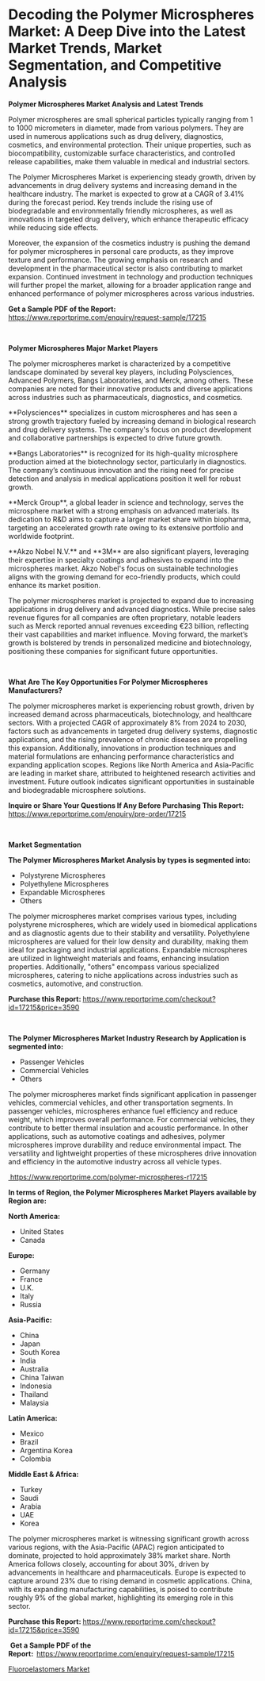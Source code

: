 <p><h1>Decoding the Polymer Microspheres Market: A Deep Dive into the Latest Market Trends, Market Segmentation, and Competitive Analysis</h1></p><p><strong>Polymer Microspheres Market Analysis and Latest Trends</strong></p>
<p><p>Polymer microspheres are small spherical particles typically ranging from 1 to 1000 micrometers in diameter, made from various polymers. They are used in numerous applications such as drug delivery, diagnostics, cosmetics, and environmental protection. Their unique properties, such as biocompatibility, customizable surface characteristics, and controlled release capabilities, make them valuable in medical and industrial sectors.</p><p>The Polymer Microspheres Market is experiencing steady growth, driven by advancements in drug delivery systems and increasing demand in the healthcare industry. The market is expected to grow at a CAGR of 3.41% during the forecast period. Key trends include the rising use of biodegradable and environmentally friendly microspheres, as well as innovations in targeted drug delivery, which enhance therapeutic efficacy while reducing side effects. </p><p>Moreover, the expansion of the cosmetics industry is pushing the demand for polymer microspheres in personal care products, as they improve texture and performance. The growing emphasis on research and development in the pharmaceutical sector is also contributing to market expansion. Continued investment in technology and production techniques will further propel the market, allowing for a broader application range and enhanced performance of polymer microspheres across various industries.</p></p>
<p><strong>Get a Sample PDF of the Report:&nbsp;</strong> <a href="https://www.reportprime.com/enquiry/request-sample/17215?utm_campaign=3314&utm_medium=2&utm_source=Github&utm_content=ia&utm_term=18032025&utm_id=polymer-microspheres">https://www.reportprime.com/enquiry/request-sample/17215</a></p>
<p>&nbsp;</p>
<p><strong>Polymer Microspheres Major Market Players</strong></p>
<p><p>The polymer microspheres market is characterized by a competitive landscape dominated by several key players, including Polysciences, Advanced Polymers, Bangs Laboratories, and Merck, among others. These companies are noted for their innovative products and diverse applications across industries such as pharmaceuticals, diagnostics, and cosmetics.</p><p>**Polysciences** specializes in custom microspheres and has seen a strong growth trajectory fueled by increasing demand in biological research and drug delivery systems. The company's focus on product development and collaborative partnerships is expected to drive future growth.</p><p>**Bangs Laboratories** is recognized for its high-quality microsphere production aimed at the biotechnology sector, particularly in diagnostics. The company’s continuous innovation and the rising need for precise detection and analysis in medical applications position it well for robust growth.</p><p>**Merck Group**, a global leader in science and technology, serves the microsphere market with a strong emphasis on advanced materials. Its dedication to R&D aims to capture a larger market share within biopharma, targeting an accelerated growth rate owing to its extensive portfolio and worldwide footprint.</p><p>**Akzo Nobel N.V.** and **3M** are also significant players, leveraging their expertise in specialty coatings and adhesives to expand into the microspheres market. Akzo Nobel's focus on sustainable technologies aligns with the growing demand for eco-friendly products, which could enhance its market position.</p><p>The polymer microspheres market is projected to expand due to increasing applications in drug delivery and advanced diagnostics. While precise sales revenue figures for all companies are often proprietary, notable leaders such as Merck reported annual revenues exceeding €23 billion, reflecting their vast capabilities and market influence. Moving forward, the market’s growth is bolstered by trends in personalized medicine and biotechnology, positioning these companies for significant future opportunities.</p></p>
<p>&nbsp;</p>
<p><strong>What Are The Key Opportunities For Polymer Microspheres Manufacturers?</strong></p>
<p><p>The polymer microspheres market is experiencing robust growth, driven by increased demand across pharmaceuticals, biotechnology, and healthcare sectors. With a projected CAGR of approximately 8% from 2024 to 2030, factors such as advancements in targeted drug delivery systems, diagnostic applications, and the rising prevalence of chronic diseases are propelling this expansion. Additionally, innovations in production techniques and material formulations are enhancing performance characteristics and expanding application scopes. Regions like North America and Asia-Pacific are leading in market share, attributed to heightened research activities and investment. Future outlook indicates significant opportunities in sustainable and biodegradable microsphere solutions.</p></p>
<p><strong>Inquire or Share Your Questions If Any Before Purchasing This Report:</strong> <a href="https://www.reportprime.com/enquiry/pre-order/17215?utm_campaign=3314&utm_medium=2&utm_source=Github&utm_content=ia&utm_term=18032025&utm_id=polymer-microspheres">https://www.reportprime.com/enquiry/pre-order/17215</a></p>
<p>&nbsp;</p>
<p><strong>Market Segmentation</strong></p>
<p><strong>The Polymer Microspheres Market Analysis by types is segmented into:</strong></p>
<p><ul><li>Polystyrene Microspheres</li><li>Polyethylene Microspheres</li><li>Expandable Microspheres</li><li>Others</li></ul></p>
<p><p>The polymer microspheres market comprises various types, including polystyrene microspheres, which are widely used in biomedical applications and as diagnostic agents due to their stability and versatility. Polyethylene microspheres are valued for their low density and durability, making them ideal for packaging and industrial applications. Expandable microspheres are utilized in lightweight materials and foams, enhancing insulation properties. Additionally, "others" encompass various specialized microspheres, catering to niche applications across industries such as cosmetics, automotive, and construction.</p></p>
<p><strong>Purchase this Report:&nbsp;</strong><a href="https://www.reportprime.com/checkout?id=17215&price=3590&utm_campaign=3314&utm_medium=2&utm_source=Github&utm_content=ia&utm_term=18032025&utm_id=polymer-microspheres">https://www.reportprime.com/checkout?id=17215&price=3590</a></p>
<p>&nbsp;</p>
<p><strong>The Polymer Microspheres Market Industry Research by Application is segmented into:</strong></p>
<p><ul><li>Passenger Vehicles</li><li>Commercial Vehicles</li><li>Others</li></ul></p>
<p><p>The polymer microspheres market finds significant application in passenger vehicles, commercial vehicles, and other transportation segments. In passenger vehicles, microspheres enhance fuel efficiency and reduce weight, which improves overall performance. For commercial vehicles, they contribute to better thermal insulation and acoustic performance. In other applications, such as automotive coatings and adhesives, polymer microspheres improve durability and reduce environmental impact. The versatility and lightweight properties of these microspheres drive innovation and efficiency in the automotive industry across all vehicle types.</p></p>
<p><a href="https://www.reportprime.com/polymer-microspheres-r17215?utm_campaign=3314&utm_medium=2&utm_source=Github&utm_content=ia&utm_term=18032025&utm_id=polymer-microspheres">&nbsp;https://www.reportprime.com/polymer-microspheres-r17215</a></p>
<p><strong>In terms of Region, the Polymer Microspheres Market Players available by Region are:</strong></p>
<p>
    <p> <strong> North America: </strong>
        <ul>
            <li>United States</li>
            <li>Canada</li>
        </ul>
        </p> 
    <p> <strong> Europe: </strong>
        <ul>
            <li>Germany</li>
            <li>France</li>
            <li>U.K.</li>
            <li>Italy</li>
            <li>Russia</li>
        </ul>
        </p> 
    <p> <strong> Asia-Pacific: </strong>
        <ul>
            <li>China</li>
            <li>Japan</li>
            <li>South Korea</li>
            <li>India</li>
            <li>Australia</li>
            <li>China Taiwan</li>
            <li>Indonesia</li>
            <li>Thailand</li>
            <li>Malaysia</li>
        </ul>
        </p> 
    <p> <strong> Latin America: </strong>
        <ul>
            <li>Mexico</li>
            <li>Brazil</li>
            <li>Argentina Korea</li>
            <li>Colombia</li>
        </ul>
        </p> 
    <p> <strong> Middle East & Africa: </strong>
        <ul>
            <li>Turkey</li>
            <li>Saudi</li>
            <li>Arabia</li>
            <li>UAE</li>
            <li>Korea</li>
        </ul>
    </p>
    </p>
<p><p>The polymer microspheres market is witnessing significant growth across various regions, with the Asia-Pacific (APAC) region anticipated to dominate, projected to hold approximately 38% market share. North America follows closely, accounting for about 30%, driven by advancements in healthcare and pharmaceuticals. Europe is expected to capture around 23% due to rising demand in cosmetic applications. China, with its expanding manufacturing capabilities, is poised to contribute roughly 9% of the global market, highlighting its emerging role in this sector.</p></p>
<p><strong>Purchase this Report: </strong><a href="https://www.reportprime.com/checkout?id=17215&price=3590&utm_campaign=3314&utm_medium=2&utm_source=Github&utm_content=ia&utm_term=18032025&utm_id=polymer-microspheres">https://www.reportprime.com/checkout?id=17215&price=3590</a></p>
<p>&nbsp;<strong>Get a Sample PDF of the Report:&nbsp;&nbsp;</strong><a href="https://www.reportprime.com/enquiry/request-sample/17215?utm_campaign=3314&utm_medium=2&utm_source=Github&utm_content=ia&utm_term=18032025&utm_id=polymer-microspheres">https://www.reportprime.com/enquiry/request-sample/17215</a></p>
<p><strong></strong></p>
<p><p><a href="https://github.com/lefiobakali/Market-Research-Report-List-1/blob/main/fluoroelastomers-market.md?utm_campaign=3314&utm_medium=2&utm_source=Github&utm_content=ia&utm_term=18032025&utm_id=polymer-microspheres">Fluoroelastomers Market</a></p></p>